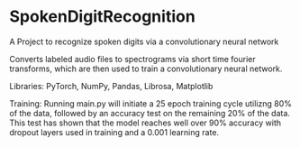 # SpokenDigitRecognition

A Project to recognize spoken digits via a convolutionary neural network

Converts labeled audio files to spectrograms via short time fourier transforms, which are then used to train a convolutionary neural network.

Libraries: PyTorch, NumPy, Pandas, Librosa, Matplotlib

Training: Running main.py will initiate a 25 epoch training cycle utilizng 80% of the data, followed by an accuracy test on the remaining 20% of the data. This test has shown that the model reaches well over 90% accuracy with dropout layers used in training and a 0.001 learning rate.
